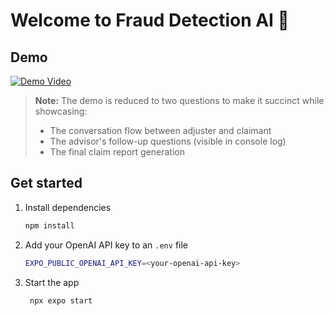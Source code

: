 # Welcome to Fraud Detection AI 👋

## Demo
[![Demo Video](https://img.youtube.com/vi/70YTj7RthXM/0.jpg)](https://youtu.be/70YTj7RthXM)

> **Note:** The demo is reduced to two questions to make it succinct while showcasing:
> - The conversation flow between adjuster and claimant
> - The advisor's follow-up questions (visible in console log)
> - The final claim report generation

## Get started

1. Install dependencies

   ```bash
   npm install
   ```

2. Add your OpenAI API key to an `.env` file

   ```bash
   EXPO_PUBLIC_OPENAI_API_KEY=<your-openai-api-key>
   ```

3. Start the app

   ```bash
    npx expo start
   ```
